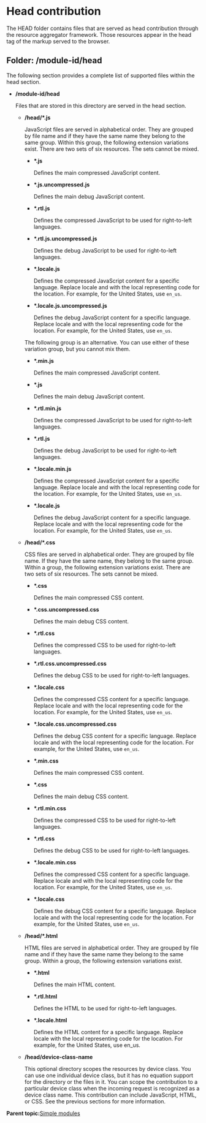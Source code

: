 # Head contribution 

The HEAD folder contains files that are served as head contribution through the resource aggregator framework. Those resources appear in the head tag of the markup served to the browser.

## Folder: /module-id/head

The following section provides a complete list of supported files within the head section.

-   **/module-id/head**

    Files that are stored in this directory are served in the head section.

    -   **/head/\*.js**

        JavaScript files are served in alphabetical order. They are grouped by file name and if they have the same name they belong to the same group. Within this group, the following extension variations exist. There are two sets of six resources. The sets cannot be mixed.

        -   **\*.js**

            Defines the main compressed JavaScript content.

        -   **\*.js.uncompressed.js**

            Defines the main debug JavaScript content.

        -   **\*.rtl.js**

            Defines the compressed JavaScript to be used for right-to-left languages.

        -   **\*.rtl.js.uncompressed.js**

            Defines the debug JavaScript to be used for right-to-left languages.

        -   **\*.locale.js**

            Defines the compressed JavaScript content for a specific language. Replace locale and with the local representing code for the location. For example, for the United States, use `en_us`.

        -   **\*.locale.js.uncompressed.js**

            Defines the debug JavaScript content for a specific language. Replace locale and with the local representing code for the location. For example, for the United States, use `en_us`.

        The following group is an alternative. You can use either of these variation group, but you cannot mix them.

        -   **\*.min.js**

            Defines the main compressed JavaScript content.

        -   **\*.js**

            Defines the main debug JavaScript content.

        -   **\*.rtl.min.js**

            Defines the compressed JavaScript to be used for right-to-left languages.

        -   **\*.rtl.js**

            Defines the debug JavaScript to be used for right-to-left languages.

        -   **\*.locale.min.js**

            Defines the compressed JavaScript content for a specific language. Replace locale and with the local representing code for the location. For example, for the United States, use `en_us`.

        -   **\*.locale.js**

            Defines the debug JavaScript content for a specific language. Replace locale and with the local representing code for the location. For example, for the United States, use `en_us`.

    -   **/head/\*.css**

        CSS files are served in alphabetical order. They are grouped by file name. If they have the same name, they belong to the same group. Within a group, the following extension variations exist. There are two sets of six resources. The sets cannot be mixed.

        -   **\*.css**

            Defines the main compressed CSS content.

        -   **\*.css.uncompressed.css**

            Defines the main debug CSS content.

        -   **\*.rtl.css**

            Defines the compressed CSS to be used for right-to-left languages.

        -   **\*.rtl.css.uncompressed.css**

            Defines the debug CSS to be used for right-to-left languages.

        -   **\*.locale.css**

            Defines the compressed CSS content for a specific language. Replace locale and with the local representing code for the location. For example, for the United States, use `en_us`.

        -   **\*.locale.css.uncompressed.css**

            Defines the debug CSS content for a specific language. Replace locale and with the local representing code for the location. For example, for the United States, use `en_us`.

        -   **\*.min.css**

            Defines the main compressed CSS content.

        -   **\*.css**

            Defines the main debug CSS content.

        -   **\*.rtl.min.css**

            Defines the compressed CSS to be used for right-to-left languages.

        -   **\*.rtl.css**

            Defines the debug CSS to be used for right-to-left languages.

        -   **\*.locale.min.css**

            Defines the compressed CSS content for a specific language. Replace locale and with the local representing code for the location. For example, for the United States, use `en_us`.

        -   **\*.locale.css**

            Defines the debug CSS content for a specific language. Replace locale and with the local representing code for the location. For example, for the United States, use `en_us`.

    -   **/head/\*.html**

        HTML files are served in alphabetical order. They are grouped by file name and if they have the same name they belong to the same group. Within a group, the following extension variations exist.

        -   **\*.html**

            Defines the main HTML content.

        -   **\*.rtl.html**

            Defines the HTML to be used for right-to-left languages.

        -   **\*.locale.html**

            Defines the HTML content for a specific language. Replace locale with the local representing code for the location. For example, for the United States, use en\_us.

    -   **/head/device-class-name**

        This optional directory scopes the resources by device class. You can use one individual device class, but it has no equation support for the directory or the files in it. You can scope the contribution to a particular device class when the incoming request is recognized as a device class name. This contribution can include JavaScript, HTML, or CSS. See the previous sections for more information.


**Parent topic:**[Simple modules ](../dev-theme/themeopt_simple_modules.md)

